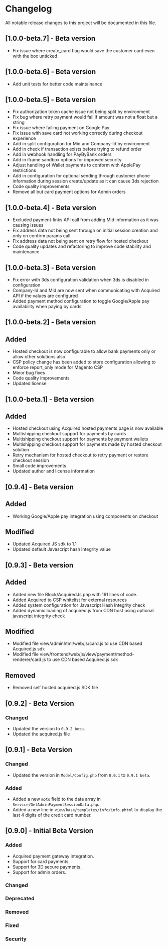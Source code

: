 # Changelog

All notable release changes to this project will be documented in this file.

## [1.0.0-beta.7] - Beta version
- Fix issue where create_card flag would save the customer card even with the box unticked

## [1.0.0-beta.6] - Beta version
- Add unit tests for better code maintainance

## [1.0.0-beta.5] - Beta version
- Fix authorization token cache issue not being split by environment
- Fix bug where retry payment would fail if amount was not a float but a string
- Fix issue where failing payment on Google Pay
- Fix issue with save card not working correctly during checkout experience
- Add in split configuration for Mid and Company-Id by environment
- Add in check if transaction exists before trying to refund order
- Add in webhook handling for PayByBank orders
- Add in iframe sandbox options for improved security
- Adjust handling of Wallet payments to conform with ApplePay restrictions
- Add in configuration for optional sending through customer phone information during session create/update as it can cause 3ds rejection
- Code quality improvements
- Remove all but card payment options for Admin orders

## [1.0.0-beta.4] - Beta version
- Excluded payment-links API call from adding Mid information as it was causing issues
- Fix address data not being sent through on initial session creation and only on confirm params call
- Fix address data not being sent on retry flow for hosted checkout
- Code quality updates and refactoring to improve code stability and maintenance

## [1.0.0-beta.3] - Beta version
- Fix error with 3ds configuration validation when 3ds is disabled in configuration
- Company-Id and Mid are now sent when communicating with Acquired API if the values are configured
- Added payment method configuration to toggle Google/Apple pay availability when paying by cards

## [1.0.0-beta.2] - Beta version

## Added
- Hosted checkout is now configurable to allow bank payments only or allow other solutions also
- CSP policy change has been added to store configuration allowing to enforce report_only mode for Magento CSP
- Minor bug fixes
- Code quality improvements
- Updated license

## [1.0.0-beta.1] - Beta version

## Added
- Hosted checkout using Acquired hosted payments page is now available
- Multishipping checkout support for payments by cards
- Multishipping checkout support for payments by payment wallets
- Multishipping checkout support for payments made by hosted checkout solution
- Retry mechanism for hosted checkout to retry payment or restore checkout session
- Small code improvements
- Updated author and license information

## [0.9.4] - Beta version

## Added
- Working Google/Apple pay integration using components on checkout

## Modified
- Updated Acquired JS sdk to 1.1
- Updated default Javascript hash integrity value

## [0.9.3] - Beta version

## Added
- Added new file Block/AcquiredJs.php with 161 lines of code.
- Added Acquired to CSP whitelist for external resources
- Added system configuration for Javascript Hash Integrity check
- Added dynamic loading of acquired.js from CDN host using optional javascript integrity check

## Modified
- Modified file view/adminhtml/web/js/card.js to use CDN based Acquired.js sdk
- Modified file view/frontend/web/js/view/payment/method-renderer/card.js to use CDN based Acquired.js sdk

## Removed
- Removed self hosted acquired.js SDK file

## [0.9.2] - Beta Version

### Changed
- Updated the version to `0.9.2 beta`.
- Updated the acquired.js file

## [0.9.1] - Beta Version

### Changed
- Updated the version in `Model/Config.php` from `0.0.1` to `0.9.1 beta`.

### Added
- Added a new `moto` field to the data array in `Service/GetAdminPaymentSessionData.php`.
- Added a new line in `view/base/templates/info/info.phtml` to display the last 4 digits of the credit card number.

## [0.9.0] - Initial Beta Version

### Added
- Acquired payment gateway integration.
- Support for card payments.
- Support for 3D secure payments.
- Support for admin orders.

### Changed

### Deprecated

### Removed

### Fixed

### Security